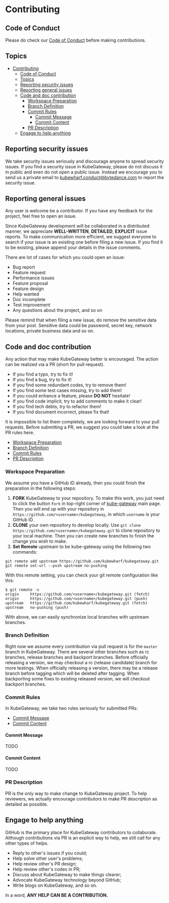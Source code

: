 # Contributing 

## Code of Conduct

Please do check our [Code of Conduct](CODE_OF_CONDUCT.md) before making contributions.

## Topics

- [Contributing](#contributing)
	- [Code of Conduct](#code-of-conduct)
	- [Topics](#topics)
	- [Reporting security issues](#reporting-security-issues)
	- [Reporting general issues](#reporting-general-issues)
	- [Code and doc contribution](#code-and-doc-contribution)
		- [Workspace Preparation](#workspace-preparation)
		- [Branch Definition](#branch-definition)
		- [Commit Rules](#commit-rules)
			- [Commit Message](#commit-message)
			- [Commit Content](#commit-content)
		- [PR Description](#pr-description)
	- [Engage to help anything](#engage-to-help-anything)

## Reporting security issues

We take security issues seriously and discourage anyone to spread security issues. If you find a security issue in KubeGateway, please do not discuss it in public and even do not open a public issue. Instead we encourage you to send us a private email to  kubewharf.conduct@bytedance.com to report the security issue.

## Reporting general issues

Any user is welcome be a contributor. If you have any feedback for the project, feel free to open an issue. 

Since KubeGateway development will be collaborated in a distributed manner, we appreciate **WELL-WRITTEN**, **DETAILED**, **EXPLICIT** issue reports. To make communication more efficient, we suggest everyone to search if your issue is an existing one before filing a new issue. If you find it to be existing, please append your details in the issue comments.

There are lot of cases for which you could open an issue:

* Bug report
* Feature request
* Performance issues
* Feature proposal
* Feature design
* Help wanted
* Doc incomplete
* Test improvement
* Any questions about the project, and so on

Please remind that when filing a new issue, do remove the sensitive data from your post. Sensitive data could be password, secret key, network locations, private business data and so on.

## Code and doc contribution

Any action that may make KubeGateway better is encouraged. The action can be realized via a PR (short for pull request).

* If you find a typo, try to fix it!
* If you find a bug, try to fix it!
* If you find some redundant codes, try to remove them!
* If you find some test cases missing, try to add them!
* If you could enhance a feature, please **DO NOT** hesitate!
* If you find code implicit, try to add comments to make it clear!
* If you find tech debts, try to refactor them!
* If you find document incorrect, please fix that!

It is impossible to list them completely, we are looking forward to your pull requests.
Before submitting a PR, we suggest you could take a look at the PR rules here.

* [Workspace Preparation](#workspace-preparation)
* [Branch Definition](#branch-definition)
* [Commit Rules](#commit-rules)
* [PR Description](#pr-description)

### Workspace Preparation

We assume you have a GitHub ID already, then you could finish the preparation in the following steps:

1. **FORK** KubeGateway to your repository. To make this work, you just need to click the button `Fork` in top-right corner of [kube-gateway](https://github.com/kubewharf/kubegateway) main page. Then you will end up with your repository in `https://github.com/<username>/kubegateway`, in which `username` is your GitHub ID.
1. **CLONE** your own repository to develop locally. Use `git clone https://github.com/<username>/kubegateway.git` to clone repository to your local machine. Then you can create new branches to finish the change you wish to make.
1. **Set Remote** upstream to be kube-gateway using the following two commands:

```
git remote add upstream https://github.com/kubewharf/kubegateway.git
git remote set-url --push upstream no-pushing
```

With this remote setting, you can check your git remote configuration like this:

```
$ git remote -v
origin     https://github.com/<username>/kubegateway.git (fetch)
origin     https://github.com/<username>/kubegateway.git (push)
upstream   https://github.com/kubewharf/kubegateway.git (fetch)
upstream   no-pushing (push)
```

With above, we can easily synchronize local branches with upstream branches.

### Branch Definition

Right now we assume every contribution via pull request is for the `master` branch in KubeGateway.
There are several other branches such as rc branches, release branches and backport branches.
Before officially releasing a version, we may checkout a rc (release candidate) branch for more testings.
When officially releasing a version, there may be a release branch before tagging which will be deleted after tagging.
When backporting some fixes to existing released version, we will checkout backport branches.

### Commit Rules

In KubeGateway, we take two rules seriously for submitted PRs:

* [Commit Message](#commit-message)
* [Commit Content](#commit-content)

#### Commit Message

TODO

#### Commit Content

TODO

### PR Description

PR is the only way to make change to KubeGateway project. To help reviewers, we actually encourage contributors to make PR description as detailed as possible.

## Engage to help anything

GitHub is the primary place for KubeGateway contributors to collaborate. Although contributions via PR is an explicit way to help, we still call for any other types of helps.

* Reply to other's issues if you could;
* Help solve other user's problems;
* Help review other's PR design;
* Help review other's codes in PR;
* Discuss about KubeGateway to make things clearer;
* Advocate KubeGateway technology beyond GitHub;
* Write blogs on KubeGateway, and so on.

In a word, **ANY HELP CAN BE A CONTRIBUTION.**

